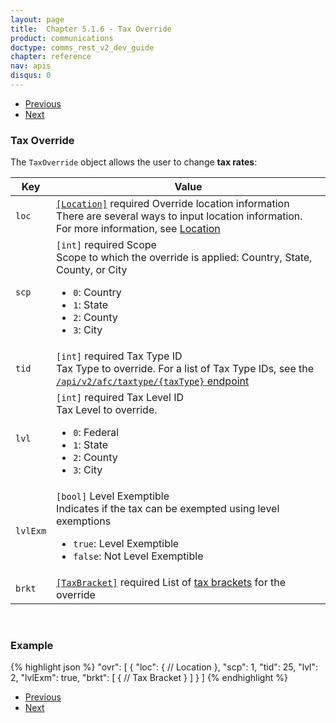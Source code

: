 ```yaml
---
layout: page
title:  Chapter 5.1.6 - Tax Override
product: communications
doctype: comms_rest_v2_dev_guide
chapter: reference
nav: apis
disqus: 0
---
```


<ul class="pager">
  <li class="previous"><a href="/communications/dev-guide_rest_v2/reference/line-item/"><i class="glyphicon glyphicon-chevron-left"></i>Previous</a></li>
  <li class="next"><a href="/communications/dev-guide_rest_v2/reference/safe-harbor-override/">Next<i class="glyphicon glyphicon-chevron-right"></i></a></li>
</ul>

<h3>Tax Override</h3>

The <code>TaxOverride</code> object allows the user to change <b>tax rates</b>:

<div class="mobile-table">
  <table class="styled-table">
    <thead>
      <tr>
        <th>Key</th>
        <th>Value</th>
      </tr>
    </thead>
    <tbody>
      <tr>
        <td><code>loc</code></td>
        <td><a class="dev-guide-link" href="/communications/dev-guide_rest_v2/reference/location/"><code>[Location]</code></a> <span class="t5">required</span> Override location information
          <br>
          There are several ways to input location information. For more information, see <a class="dev-guide-link" href="/communications/dev-guide_rest_v2/reference/location/">Location</a>
        </td>
      </tr>
      <tr>
        <td><code>scp</code></td>
        <td>
          <code>[int]</code> <span class="t5">required</span> Scope
          <br/>
          Scope to which the override is applied:  Country, State, County, or City
          <ul class="dev-guide-list">
            <li><code>0</code>: Country</li>
            <li><code>1</code>: State</li>
            <li><code>2</code>: County</li>
            <li><code>3</code>: City</li>
          </ul>
        </td>
      </tr>
      <tr>
        <td><code>tid</code></td>
        <td>
          <code>[int]</code> <span class="t5">required</span> Tax Type ID
          <br/>
          Tax Type to override.  For a list of Tax Type IDs, see the <a class ="dev-guide-link" href="/communications/dev-guide_rest_v2/getting-started/environments-endpoints#lookups"><code>/api/v2/afc/taxtype/{taxType}</code> endpoint</a>
        </td>
      </tr>
      <tr>
        <td><code>lvl</code></td>
        <td>
          <code>[int]</code> <span class="t5">required</span> Tax Level ID
          <br/>
          Tax Level to override.
          <ul class="dev-guide-list">
            <li><code>0</code>: Federal</li>
            <li><code>1</code>: State</li>
            <li><code>2</code>: County</li>
            <li><code>3</code>: City</li>
          </ul> 
        </td>
      </tr>
      <tr>
        <td><code>lvlExm</code></td>
        <td>
          <code>[bool]</code> Level Exemptible
          <br/>
          Indicates if the tax can be exempted using level exemptions
          <ul class="dev-guide-list">
            <li><code>true</code>: Level Exemptible</li>
            <li><code>false</code>: Not Level Exemptible</li>
          </ul>
        </td>
      </tr>
      <tr>
        <td><code>brkt</code></td>
        <td>
          <a class="dev-guide-link" href="/communications/dev-guide_rest_v2/reference/tax-bracket/"><code>[TaxBracket]</code></a> <span class="t5">required</span> List of <a class="dev-guide-link" href="/communications/dev-guide_rest_v2/reference/tax-bracket/">tax brackets</a> for the override
        </td>
      </tr>
    </tbody>
  </table>
</div>
<br>

<h3>Example</h3>

{% highlight json %}
"ovr": [
  {
    "loc": {
      // Location
    },
    "scp": 1,
    "tid": 25,
    "lvl": 2,
    "lvlExm": true,
    "brkt": [
      {
        // Tax Bracket
      }
    ]
  }
]
{% endhighlight %}

<ul class="pager">
  <li class="previous"><a href="/communications/dev-guide_rest_v2/reference/line-item/"><i class="glyphicon glyphicon-chevron-left"></i>Previous</a></li>
  <li class="next"><a href="/communications/dev-guide_rest_v2/reference/safe-harbor-override/">Next<i class="glyphicon glyphicon-chevron-right"></i></a></li>
</ul>